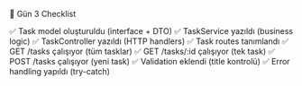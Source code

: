 🎯 Gün 3 Checklist

✅ Task model oluşturuldu (interface + DTO)
✅ TaskService yazıldı (business logic)
✅ TaskController yazıldı (HTTP handlers)
✅ Task routes tanımlandı
✅ GET /tasks çalışıyor (tüm tasklar)
✅ GET /tasks/:id çalışıyor (tek task)
✅ POST /tasks çalışıyor (yeni task)
✅ Validation eklendi (title kontrolü)
✅ Error handling yapıldı (try-catch)